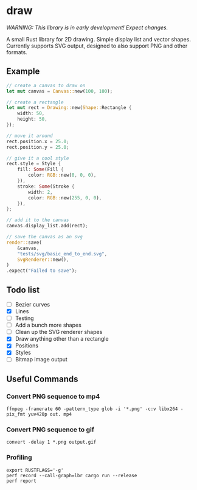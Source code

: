 # draw
*WARNING: This library is in early development! Expect changes.*

A small Rust library for 2D drawing. 
Simple display list and vector shapes. 
Currently supports SVG output, designed to also support PNG and other formats.

## Example
```rust
// create a canvas to draw on
let mut canvas = Canvas::new(100, 100);

// create a rectangle
let mut rect = Drawing::new(Shape::Rectangle {
    width: 50,
    height: 50,
});

// move it around
rect.position.x = 25.0;
rect.position.y = 25.0;

// give it a cool style
rect.style = Style {
    fill: Some(Fill {
        color: RGB::new(0, 0, 0),
    }),
    stroke: Some(Stroke {
        width: 2,
        color: RGB::new(255, 0, 0),
    }),
};

// add it to the canvas
canvas.display_list.add(rect);

// save the canvas as an svg
render::save(
    &canvas,
    "tests/svg/basic_end_to_end.svg",
    SvgRenderer::new(),
)
.expect("Failed to save");
```

## Todo list
- [ ] Bezier curves
- [x] Lines
- [ ] Testing
- [ ] Add a bunch more shapes
- [ ] Clean up the SVG renderer shapes
- [x] Draw anything other than a rectangle
- [x] Positions
- [x] Styles 
- [ ] Bitmap image output

## Useful Commands

### Convert PNG sequence to mp4
```
ffmpeg -framerate 60 -pattern_type glob -i '*.png' -c:v libx264 -pix_fmt yuv420p out. mp4
```
### Convert PNG sequence to gif
```
convert -delay 1 *.png output.gif
```
### Profiling
```
export RUSTFLAGS='-g'
perf record --call-graph=lbr cargo run --release
perf report
```